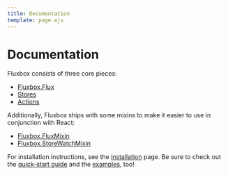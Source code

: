 ```yaml
---
title: Documentation
template: page.ejs
---
```


Documentation
=============

Fluxbox consists of three core pieces:

* [Fluxbox.Flux](/documentation/flux.html)
* [Stores](/documentation/stores.html)
* [Actions](/documentation/actions.html)

Additionally, Fluxbox ships with some mixins to make it easier to use in conjunction with React:</p>

* [Fluxbox.FluxMixin](/documentation/flux-mixin.html)
* [Fluxbox.StoreWatchMixin](/documentation/store-watch-mixin.html)

For installation instructions, see the [installation](/getting-started/installation.html) page. Be sure to check out the [quick-start guide](/getting-started/quick-start.html) and the [examples](/examples/), too!
